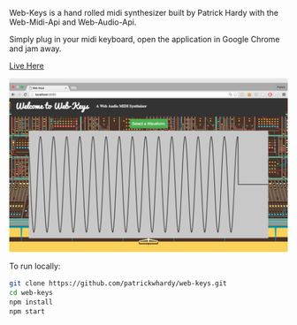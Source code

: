 Web-Keys is a hand rolled midi synthesizer built by Patrick Hardy with the Web-Midi-Api and Web-Audio-Api.

Simply plug in your midi keyboard, open the application in Google Chrome and jam away.

[Live Here](http://patrickwhardy.github.io/)

![alt tag](./screenshot.png)

To run locally:
``` bash
git clone https://github.com/patrickwhardy/web-keys.git
cd web-keys
npm install
npm start
```
